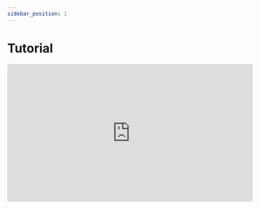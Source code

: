```yaml
---
sidebar_position: 1
---
```


# Tutorial

<p style="text-align: center;"><iframe width="560" height="315" src="https://www.youtube.com/embed/yKNBdCSvUgk" title="YouTube video player" frameborder="0" allow="accelerometer; autoplay; clipboard-write; encrypted-media; gyroscope; picture-in-picture" allowfullscreen></iframe></p>

